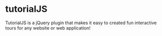 tutorialJS
==========

TutorialJS is a jQuery plugin that makes it easy to created fun interactive tours for any website or web application!
